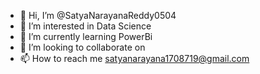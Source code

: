 - 👋 Hi, I’m @SatyaNarayanaReddy0504
- 👀 I’m interested in Data Science
- 🌱 I’m currently learning PowerBi
- 💞️ I’m looking to collaborate on 
- 📫 How to reach me satyanarayana1708719@gmail.com

<!---
SatyaNarayanaReddy0504/SatyaNarayanaReddy0504 is a ✨ special ✨ repository because its `README.md` (this file) appears on your GitHub profile.
You can click the Preview link to take a look at your changes.
--->

